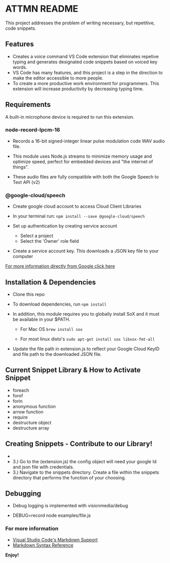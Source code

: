 # ATTMN README

This project addresses the problem of writing necessary, but repetitive, code snippets.

## Features
- Creates a voice command VS Code extension that eliminates repetive typing and generates designated code snippets based on voiced key words.
- VS Code has many features, and this project is a step in the direction to make the editor accessible to more people.
- To create a more productive work environment for programmers. This extension will increase productivity by decreasing typing time.

## Requirements
A built-in microphone device is required to run this extension.
  ### node-record-lpcm-16
  -  Records a 16-bit signed-integer linear pulse modulation code WAV audio file.

  - This module uses Node.js streams to minimize memory usage and optimize speed, perfect for embedded devices and "the internet of things".

  - These audio files are fully compatible with both the Google Speech to Text API (v2)

  ### @google-cloud/speech
  - Create google cloud account to access Cloud Client Libraries

  - In your terminal run:
   `npm install --save @google-cloud/speech`

  - Set up authentication by creating service account
      - Select a project
      - Select the 'Owner' role field

  - Create a service account key. This downloads a JSON key file to your computer

  [For more information directly from Google click here](https://cloud.google.com/speech-to-text/docs/libraries#windows)

## Installation & Dependencies
- Clone this repo
- To download dependencies, run `npm install`
- In addition, this module requires you to globally install SoX and it must be available in your $PATH.

    - For Mac OS
      `brew install sox`

   - For most linux disto's
     `sudo apt-get install sox libsox-fmt-all`
- Update the file path in extension.js to reflect your Google Cloud KeyID and file path to the downloaded JSON file.

## Current Snippet Library & How to Activate Snippet
- foreach
- forof
- forin
- anonymous function
- arrow function
- require
- destructure object
- destructure array

## Creating Snippets - Contribute to our Library!

- 
- 3.) Go to the (extension.js) the config object will need your google Id and json file with credentials.
- 3.) Navigate to the snippets directory.  Create a file within the snippets directory that performs the function of your choosing.  

## Debugging
- Debug logging is implemented with visionmedia/debug

- DEBUG=record node examples/file.js


### For more information

* [Visual Studio Code's Markdown Support](http://code.visualstudio.com/docs/languages/markdown)
* [Markdown Syntax Reference](https://help.github.com/articles/markdown-basics/)

**Enjoy!**
